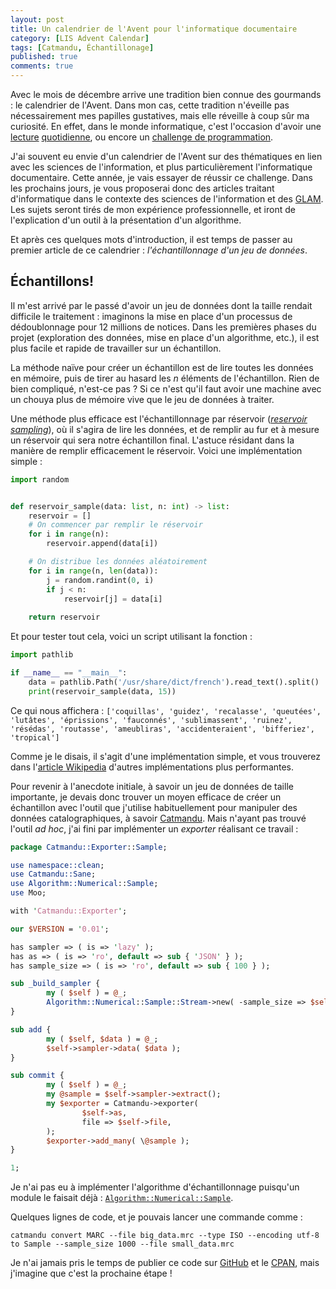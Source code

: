```yaml
---
layout: post
title: Un calendrier de l'Avent pour l'informatique documentaire
category: [LIS Advent Calendar]
tags: [Catmandu, Échantillonage]
published: true
comments: true
--- 
```


Avec le mois de décembre arrive une tradition bien connue des
gourmands : le calendrier de l'Avent. Dans mon cas, cette tradition
n'éveille pas nécessairement mes papilles gustatives, mais elle
réveille à coup sûr ma curiosité. En effet, dans le monde
informatique, c'est l'occasion d'avoir une
[lecture](http://www.perladvent.org/2020/)
[quotidienne](https://24daysindecember.net/), ou encore un [challenge
de programmation](https://adventofcode.com/2020). 

J'ai souvent eu envie d'un calendrier de l'Avent sur des thématiques
en lien avec les sciences de l'information, et plus particulièrement
l'informatique documentaire. Cette année, je vais essayer de réussir
ce challenge. Dans les prochains jours, je vous proposerai donc des
articles traitant d'informatique dans le contexte des sciences de
l'information et des
[GLAM](https://fr.wikipedia.org/wiki/GLAM_(culture)). Les sujets
seront tirés de mon expérience professionnelle, et iront de
l'explication d'un outil à la présentation d'un algorithme.

Et après ces quelques mots d'introduction, il est temps de passer au
premier article de ce calendrier : *l'échantillonnage d'un jeu de
données*. 

## Échantillons!

Il m'est arrivé par le passé d'avoir un jeu de données dont la taille
rendait difficile le traitement : imaginons la mise en place d'un
processus de dédoublonnage pour 12 millions de notices. Dans les
premières phases du projet (exploration des données, mise en place
d'un algorithme, etc.), il est plus facile et rapide de travailler sur
un échantillon.

La méthode naïve pour créer un échantillon est de lire toutes les
données en mémoire, puis de tirer au hasard les *n* éléments de
l'échantillon. Rien de bien compliqué, n'est-ce pas ? Si ce n'est
qu'il faut avoir une machine avec un chouya plus de mémoire vive que
le jeu de données à traiter. 

Une méthode plus efficace est l'échantillonnage par réservoir
([*reservoir
sampling*](https://en.wikipedia.org/wiki/Reservoir_sampling)), où il
s'agira de lire les données, et de remplir au fur et à mesure un
réservoir qui sera notre échantillon final. L'astuce résidant dans la
manière de remplir efficacement le réservoir. Voici une implémentation
simple :

```python
import random


def reservoir_sample(data: list, n: int) -> list:
    reservoir = []
    # On commencer par remplir le réservoir
    for i in range(n):
        reservoir.append(data[i])

	# On distribue les données aléatoirement
    for i in range(n, len(data)):
        j = random.randint(0, i)
        if j < n:
            reservoir[j] = data[i]
                
    return reservoir
```

Et pour tester tout cela, voici un script utilisant la fonction : 

```python
import pathlib

if __name__ == "__main__":
    data = pathlib.Path('/usr/share/dict/french').read_text().split()
    print(reservoir_sample(data, 15))
```

Ce qui nous affichera : `['coquillas', 'guidez', 'recalasse',
'queutées', 'lutâtes', 'éprissions', 'fauconnés', 'sublimassent',
'ruinez', 'résédas', 'routasse', 'ameubliras', 'accidenteraient',
'bifferiez', 'tropical']`

Comme je le disais, il s'agit d'une implémentation simple, et vous
trouverez dans l'[article
Wikipedia](https://en.wikipedia.org/wiki/Reservoir_sampling) d'autres
implémentations plus performantes. 

Pour revenir à l'anecdote initiale, à savoir un jeu de données de
taille importante, je devais donc trouver un moyen efficace
de créer un échantillon avec l'outil que j'utilise habituellement pour
manipuler des données catalographiques, à savoir
[Catmandu](https://librecat.org/). Mais n'ayant pas trouvé l'outil *ad
hoc*, j'ai fini par implémenter un *exporter* réalisant ce travail :

```perl
package Catmandu::Exporter::Sample;

use namespace::clean;
use Catmandu::Sane;
use Algorithm::Numerical::Sample;
use Moo;

with 'Catmandu::Exporter';

our $VERSION = '0.01';

has sampler => ( is => 'lazy' );
has as => ( is => 'ro', default => sub { 'JSON' } );
has sample_size => ( is => 'ro', default => sub { 100 } );

sub _build_sampler {
        my ( $self ) = @_;
        Algorithm::Numerical::Sample::Stream->new( -sample_size => $self->sample_size );
}

sub add {
        my ( $self, $data ) = @_;
        $self->sampler->data( $data );
}

sub commit {
        my ( $self ) = @_;
        my @sample = $self->sampler->extract();
        my $exporter = Catmandu->exporter(
                $self->as,
                file => $self->file,
        );
        $exporter->add_many( \@sample );
}

1;
```

Je n'ai pas eu à implémenter l'algorithme d'échantillonnage puisqu'un
module le faisait déjà :
[`Algorithm::Numerical::Sample`](https://metacpan.org/pod/Algorithm::Numerical::Sample).

Quelques lignes de code, et je pouvais lancer une commande comme :

```shell
catmandu convert MARC --file big_data.mrc --type ISO --encoding utf-8
to Sample --sample_size 1000 --file small_data.mrc
```

Je n'ai jamais pris le temps de publier ce code sur
[GitHub](https://github.com/) et le [CPAN](https://www.cpan.org/),
mais j'imagine que c'est la prochaine étape ! 
